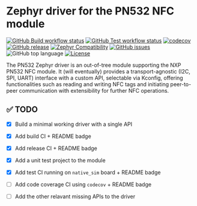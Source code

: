 # Zephyr driver for the PN532 NFC module

[![GitHub Build workflow status](https://github.com/bytefull/pn532-zephyr-driver/workflows/Build/badge.svg)](https://github.com/bytefull/pn532-zephyr-driver/actions/workflows/build.yml)
[![GitHub Test workflow status](https://github.com/bytefull/pn532-zephyr-driver/workflows/Test/badge.svg)](https://github.com/bytefull/pn532-zephyr-driver/actions/workflows/test.yml)
[![codecov](https://codecov.io/gh/bytefull/pn532-zephyr-driver/branch/main/graph/badge.svg)](https://codecov.io/gh/bytefull/pn532-zephyr-driver)
[![GitHub release](https://img.shields.io/github/v/release/bytefull/pn532-zephyr-driver)](https://github.com/bytefull/pn532-zephyr-driver/releases)
[![Zephyr Compatibility](https://img.shields.io/badge/Zephyr-v4.1.0-blue)](https://github.com/zephyrproject-rtos/zephyr/releases/tag/v4.1.0)
[![GitHub issues](https://img.shields.io/github/issues/bytefull/pn532-zephyr-driver)](https://github.com/bytefull/pn532-zephyr-driver/issues)
![GitHub top language](https://img.shields.io/github/languages/top/bytefull/pn532-zephyr-driver)
[![License](https://img.shields.io/github/license/bytefull/pn532-zephyr-driver)](https://github.com/bytefull/pn532-zephyr-driver/blob/main/LICENSE)

The PN532 Zephyr driver is an out-of-tree module supporting the NXP PN532 NFC module. It (will eventually) provides a transport-agnostic (I2C, SPI, UART) interface with a custom API, selectable via Kconfig, offering functionalities such as reading and writing NFC tags and initiating peer-to-peer communication with extensibility for further NFC operations.

## ✅ TODO

- [x] Build a minimal working driver with a single API

- [x] Add build CI + README badge

- [x] Add release CI + README badge

- [x] Add a unit test project to the module

- [x] Add test CI running on `native_sim` board + README badge

- [ ] Add code coverage CI using `codecov` + README badge

- [ ] Add the other relavant missing APIs to the driver
